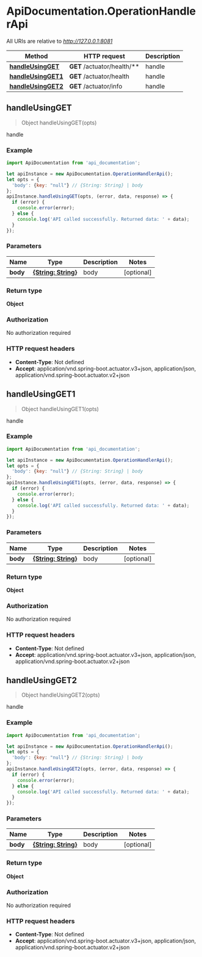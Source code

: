 # ApiDocumentation.OperationHandlerApi

All URIs are relative to *http://127.0.0.1:8081*

Method | HTTP request | Description
------------- | ------------- | -------------
[**handleUsingGET**](OperationHandlerApi.md#handleUsingGET) | **GET** /actuator/health/** | handle
[**handleUsingGET1**](OperationHandlerApi.md#handleUsingGET1) | **GET** /actuator/health | handle
[**handleUsingGET2**](OperationHandlerApi.md#handleUsingGET2) | **GET** /actuator/info | handle



## handleUsingGET

> Object handleUsingGET(opts)

handle

### Example

```javascript
import ApiDocumentation from 'api_documentation';

let apiInstance = new ApiDocumentation.OperationHandlerApi();
let opts = {
  'body': {key: "null"} // {String: String} | body
};
apiInstance.handleUsingGET(opts, (error, data, response) => {
  if (error) {
    console.error(error);
  } else {
    console.log('API called successfully. Returned data: ' + data);
  }
});
```

### Parameters


Name | Type | Description  | Notes
------------- | ------------- | ------------- | -------------
 **body** | [**{String: String}**](String.md)| body | [optional] 

### Return type

**Object**

### Authorization

No authorization required

### HTTP request headers

- **Content-Type**: Not defined
- **Accept**: application/vnd.spring-boot.actuator.v3+json, application/json, application/vnd.spring-boot.actuator.v2+json


## handleUsingGET1

> Object handleUsingGET1(opts)

handle

### Example

```javascript
import ApiDocumentation from 'api_documentation';

let apiInstance = new ApiDocumentation.OperationHandlerApi();
let opts = {
  'body': {key: "null"} // {String: String} | body
};
apiInstance.handleUsingGET1(opts, (error, data, response) => {
  if (error) {
    console.error(error);
  } else {
    console.log('API called successfully. Returned data: ' + data);
  }
});
```

### Parameters


Name | Type | Description  | Notes
------------- | ------------- | ------------- | -------------
 **body** | [**{String: String}**](String.md)| body | [optional] 

### Return type

**Object**

### Authorization

No authorization required

### HTTP request headers

- **Content-Type**: Not defined
- **Accept**: application/vnd.spring-boot.actuator.v3+json, application/json, application/vnd.spring-boot.actuator.v2+json


## handleUsingGET2

> Object handleUsingGET2(opts)

handle

### Example

```javascript
import ApiDocumentation from 'api_documentation';

let apiInstance = new ApiDocumentation.OperationHandlerApi();
let opts = {
  'body': {key: "null"} // {String: String} | body
};
apiInstance.handleUsingGET2(opts, (error, data, response) => {
  if (error) {
    console.error(error);
  } else {
    console.log('API called successfully. Returned data: ' + data);
  }
});
```

### Parameters


Name | Type | Description  | Notes
------------- | ------------- | ------------- | -------------
 **body** | [**{String: String}**](String.md)| body | [optional] 

### Return type

**Object**

### Authorization

No authorization required

### HTTP request headers

- **Content-Type**: Not defined
- **Accept**: application/vnd.spring-boot.actuator.v3+json, application/json, application/vnd.spring-boot.actuator.v2+json

